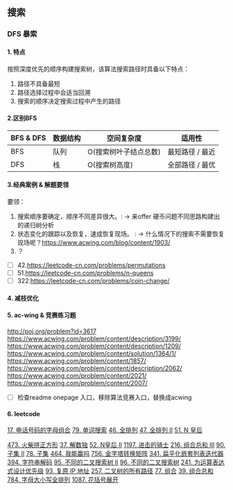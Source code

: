 ## 搜索

### DFS 暴索

#### 1. 特点

按照深度优先的顺序构建搜索树，该算法搜索路径时具备以下特点：
1. 路径不具备最短
2. 路径选择过程中会适当回溯
3. 搜索的顺序决定搜索过程中产生的路径

#### 2.区别BFS

| BFS & DFS | 数据结构 | 空间复杂度            | 适用性          |
| --------- | -------- | --------------------- | --------------- |
| BFS       | 队列     | O(搜索树叶子结点总数) | 最短路径 / 最近 |
| DFS       | 栈       | O(搜索树高度)         | 全部路径 / 最优 |

#### 3.经典案例 & 解题要领

要领：
1. 搜索顺序要确定，顺序不同差异很大。: -> 来offer 硬币问题不同思路构建出的递归树分析
2. 状态变化的跟踪以及恢复，速成恢复现场。 : -> 什么情况下的搜索不需要恢复现场呢？https://www.acwing.com/blog/content/1903/
3. ？

- [ ] 42.https://leetcode-cn.com/problems/permutations
- [ ] 51.https://leetcode-cn.com/problems/n-queens
- [ ] 322.https://leetcode-cn.com/problems/coin-change/

#### 4. 减枝优化

#### 5. ac-wing & 竞赛练习题

http://poj.org/problem?id=3617
https://www.acwing.com/problem/content/description/3199/
https://www.acwing.com/problem/content/description/1209/
https://www.acwing.com/problem/content/solution/1364/1/
https://www.acwing.com/problem/content/1857/
https://www.acwing.com/problem/content/description/2062/
https://www.acwing.com/problem/content/2021/
https://www.acwing.com/problem/content/2007/

- [ ] 检查readme onepage 入口，移除算法竞赛入口，替换成acwing

#### 6. leetcode 

 [17. 电话号码的字母组合](https://leetcode-cn.com/problems/letter-combinations-of-a-phone-number/)
 [79. 单词搜索](https://leetcode-cn.com/problems/word-search/)
 [46. 全排列](https://leetcode-cn.com/problems/permutations/)
 [47. 全排列 II](https://leetcode-cn.com/problems/permutations-ii/)
[51. N 皇后](https://leetcode-cn.com/problems/n-queens/)

 [473. 火柴拼正方形](https://leetcode-cn.com/problems/matchsticks-to-square/)
 [37. 解数独](https://leetcode-cn.com/problems/sudoku-solver/)
 [52. N皇后 II](https://leetcode-cn.com/problems/n-queens-ii/)
[1197. 进击的骑士](https://leetcode-cn.com/problems/minimum-knight-moves/)
 [216. 组合总和 III](https://leetcode-cn.com/problems/combination-sum-iii/)
 [90. 子集 II](https://leetcode-cn.com/problems/subsets-ii/)
 [78. 子集](https://leetcode-cn.com/problems/subsets/)
 [464. 我能赢吗](https://leetcode-cn.com/problems/can-i-win/)
 [756. 金字塔转换矩阵](https://leetcode-cn.com/problems/pyramid-transition-matrix/)
 [341. 扁平化嵌套列表迭代器](https://leetcode-cn.com/problems/flatten-nested-list-iterator/)
 [394. 字符串解码](https://leetcode-cn.com/problems/decode-string/)
 [95. 不同的二叉搜索树 II](https://leetcode-cn.com/problems/unique-binary-search-trees-ii/)
 [96. 不同的二叉搜索树](https://leetcode-cn.com/problems/unique-binary-search-trees/)
 [241. 为运算表达式设计优先级](https://leetcode-cn.com/problems/different-ways-to-add-parentheses/)
 [93. 复原 IP 地址](https://leetcode-cn.com/problems/restore-ip-addresses/)
 [257. 二叉树的所有路径](https://leetcode-cn.com/problems/binary-tree-paths/)
 [77. 组合](https://leetcode-cn.com/problems/combinations/)
 [39. 组合总和](https://leetcode-cn.com/problems/combination-sum/)
 [784. 字母大小写全排列](https://leetcode-cn.com/problems/letter-case-permutation/)
 [1087. 花括号展开](https://leetcode-cn.com/problems/brace-expansion/)
